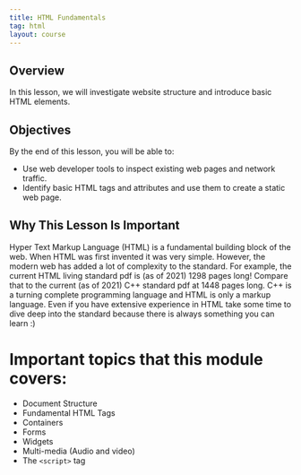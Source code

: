 ```yaml
---
title: HTML Fundamentals
tag: html
layout: course
---
```


## Overview

In this lesson, we will investigate website structure and introduce basic HTML elements. 

## Objectives

By the end of this lesson, you will be able to:

- Use web developer tools to inspect existing web pages and network traffic.
- Identify basic HTML tags and attributes and use them to create a static web page.

## Why This Lesson Is Important

Hyper Text Markup Language (HTML) is a fundamental building block of the web. When HTML was first
invented it was very simple. However, the modern web has added a lot of complexity to the standard.
For example, the current HTML living standard pdf is (as of 2021) 1298 pages long! Compare that to
the current (as of 2021) C++ standard pdf at 1448 pages long. C++ is a turning complete programming
language and HTML is only a markup language. Even if you have extensive experience in HTML take some
time to dive deep into the standard because there is always something you can learn :) 

# Important topics that this module covers:

- Document Structure 
- Fundamental HTML Tags
- Containers
- Forms
- Widgets
- Multi-media (Audio and video)
- The `<script>` tag